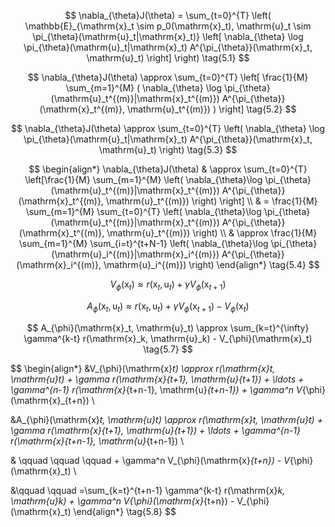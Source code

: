 $$
\nabla_{\theta}J(\theta) = \sum_{t=0}^{T} \left( \mathbb{E}_{\mathrm{x}_t \sim p_0(\mathrm{x}_t), \mathrm{u}_t \sim \pi_{\theta}(\mathrm{u}_t|\mathrm{x}_t)} \left[ \nabla_{\theta} \log \pi_{\theta}(\mathrm{u}_t|\mathrm{x}_t) A^{\pi_{\theta}}(\mathrm{x}_t, \mathrm{u}_t) \right] \right)
\tag{5.1}
$$

$$
\nabla_{\theta}J(\theta) \approx \sum_{t=0}^{T} \left[ \frac{1}{M} \sum_{m=1}^{M} ( \nabla_{\theta} \log \pi_{\theta}(\mathrm{u}_t^{(m)}|\mathrm{x}_t^{(m)}) A^{\pi_{\theta}}(\mathrm{x}_t^{(m)}, \mathrm{u}_t^{(m)}) ) \right]
\tag{5.2}
$$

$$
\nabla_{\theta}J(\theta) \approx \sum_{t=0}^{T} \left( \nabla_{\theta} \log \pi_{\theta}(\mathrm{u}_t|\mathrm{x}_t) A^{\pi_{\theta}}(\mathrm{x}_t, \mathrm{u}_t) \right)
\tag{5.3}
$$

$$
\begin{align*}
\nabla_{\theta}J(\theta) & \approx \sum_{t=0}^{T} \left[\frac{1}{M} \sum_{m=1}^{M} \left( \nabla_{\theta}\log \pi_{\theta}(\mathrm{u}_t^{(m)}|\mathrm{x}_t^{(m)}) A^{\pi_{\theta}}(\mathrm{x}_t^{(m)}, \mathrm{u}_t^{(m)}) \right) \right] \\
& = \frac{1}{M} \sum_{m=1}^{M} \sum_{t=0}^{T} \left( \nabla_{\theta}\log \pi_{\theta}(\mathrm{u}_t^{(m)}|\mathrm{x}_t^{(m)}) A^{\pi_{\theta}}(\mathrm{x}_t^{(m)}, \mathrm{u}_t^{(m)}) \right) \\
& \approx \frac{1}{M} \sum_{m=1}^{M} \sum_{i=t}^{t+N-1} \left( \nabla_{\theta}\log \pi_{\theta}(\mathrm{u}_i^{(m)}|\mathrm{x}_i^{(m)}) A^{\pi_{\theta}}(\mathrm{x}_i^{(m)}, \mathrm{u}_i^{(m)}) \right)
\end{align*}
\tag{5.4}
$$

$$
V_{\phi}(\mathrm{x}_t) \approx r(\mathrm{x}_t, \mathrm{u}_t) + \gamma V_{\phi}(\mathrm{x}_{t+1})
\tag{5.5}
$$

$$
A_{\phi}(\mathrm{x}_t, \mathrm{u}_t) \approx r(\mathrm{x}_t, \mathrm{u}_t) + \gamma V_{\phi}(\mathrm{x}_{t+1}) - V_{\phi}(\mathrm{x}_t)
\tag{5.6}
$$

$$
A_{\phi}(\mathrm{x}_t, \mathrm{u}_t) \approx \sum_{k=t}^{\infty} \gamma^{k-t} r(\mathrm{x}_k, \mathrm{u}_k) - V_{\phi}(\mathrm{x}_t)
\tag{5.7}
$$

$$
\begin{align*}
&V_{\phi}(\mathrm{x}_t) \approx r(\mathrm{x}_t, \mathrm{u}_t) + \gamma r(\mathrm{x}_{t+1}, \mathrm{u}_{t+1}) + \ldots + \gamma^{n-1} r(\mathrm{x}_{t+n-1}, \mathrm{u}_{t+n-1}) + \gamma^n V_{\phi}(\mathrm{x}_{t+n}) \\

&A_{\phi}(\mathrm{x}_t, \mathrm{u}_t) \approx r(\mathrm{x}_t, \mathrm{u}_t) + \gamma r(\mathrm{x}_{t+1}, \mathrm{u}_{t+1}) + \ldots + \gamma^{n-1} r(\mathrm{x}_{t+n-1}, \mathrm{u}_{t+n-1}) \\

& \qquad \qquad \qquad + \gamma^n V_{\phi}(\mathrm{x}_{t+n}) - V_{\phi}(\mathrm{x}_t) \\

&\qquad \qquad =\sum_{k=t}^{t+n-1} \gamma^{k-t} r(\mathrm{x}_k, \mathrm{u}_k) + \gamma^n V_{\phi}(\mathrm{x}_{t+n}) - V_{\phi}(\mathrm{x}_t)
\end{align*}
\tag{5.8}
$$
